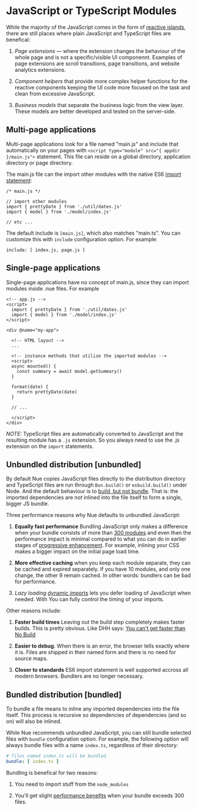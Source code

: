 
# JavaScript or TypeScript Modules

While the majority of the JavaScript comes in the form of [reactive islands](reactive-islands), there are still places where plain JavaScript and TypeScript files are benefical:

1. *Page extensions* — where the extension changes the behaviour of the whole page and is not a specific/visible UI componennt. Examples of page extensions are scroll transitions, page transitions, and website analytics extensions.

2. *Component helpers* that provide more complex helper functions for the reactive components keeping the UI code more focused on the task and clean from excessive JavaScript.

3. *Business models* that separate the business logic from the view layer. These models are better developed and tested on the server-side.


## Multi-page applications
Multi-page applications look for a file named "main.js" and include that automatically on your pages with `<script type="module" src="{ appdir }/main.js">` statement. This file can reside on a global directory, application directory or page directory.

The main.js file can the import other modules with the native ES6 [import statement](//developer.mozilla.org/en-US/docs/Web/JavaScript/Reference/Statements/import):

```
/* main.js */

// import other modules
import { prettyDate } from './util/dates.js'
import { model } from './model/index.js'

// etc ...
```

The default include is `[main.js]`, which also matches "main.ts". You can customize this with `include` configuration option. For example:

```
include: [ index.js, page.js ]
```


## Single-page applications
Single-page applications have no concept of main.js, since they can import modules inside .nue files. For example

```
<!-- app.js -->
<script>
  import { prettyDate } from './util/dates.js'
  import { model } from './model/index.js'
</script>

<div @name="my-app">

  <!-- HTML layout -->
  ...

  <!-- instance methods that utilize the imported modules -->
  <script>
  async mounted() {
    const summary = await model.getSummary()
  }

  format(date) {
    return prettyDate(date)
  }

  // ...

  </script>
</div>
```

*NOTE:* TypeScript files are automatically converted to JavaScript and the resulting module has a `.js` extension. So you always need to use the .js extension on the `import` statements.


## Unbundled distribution [unbundled]
By default Nue copies JavaScript files directly to the distribution directory and TypeScript files are run through `Bun.build()` or `esbuild.build()` under Node. And the default behaviour is to [build, but not bundle](//blog.logrocket.com/building-without-bundling/). That is: the imported dependencies are *not* inlined into the file itself to form a single, bigger JS bundle.


Three performance reasons why Nue defaults to unbundled JavaScript:

1. **Equally fast performance** Bundling JavaScript only makes a difference when your bundle consists of more than [300 modules](//v8.dev/features/modules#performance) and even then the performance impact is minimal compared to what you can do in earlier stages of [progressive enhancement](performance-optimization.html). For example, inlining your CSS makes a bigger impact on the initial page load time.

3. **More effective caching** when you keep each module separate, they can be cached and expired separately. If you have 10 modules, and only one change, the other 9 remain cached. In other words: bundlers can be bad for performance.

5. *Lazy loading* [dynamic imports](//developer.mozilla.org/en-US/docs/Web/JavaScript/Reference/Operators/import) lets you defer loading of JavaScript when needed. With You can fully control the timing of your imports.

Other reasons include:

1. **Faster build times** Leaving out the build step completely makes faster builds. This is pretty obvious. Like DHH says: [You can't get faster than No Build](//world.hey.com/dhh/you-can-t-get-faster-than-no-build-7a44131c)

2. **Easier to debug**. When there is an error, the browser tells exactly where it is. Files are shipped in their named form and there is no need for source maps.

3. **Closer to standards** ES6 import statement is well supported accross all modern browsers. Bundlers are no longer necessary.



## Bundled distribution [bundled]
To bundle a file means to inline any imported dependencies into the file itself. This process is recursive so dependencies of dependencies (and so on) will also be inlined.

While Nue recommends unbundled JavaScript, you can still bundle selected files with `bundle` configuration option. For example, the following option will always bundle files with a name `index.ts`, regardless of their directory:

``` yaml
# files named index.ts will be bundled
bundle: [ index.ts ]
```

Bundling is benefical for two reasons:

1. You need to import stuff from the `node_modules`

2. You'll get slight [performance benefits](//v8.dev/features/modules#performance) when your bundle exceeds 300 files.





